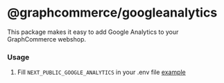 # @graphcommerce/googleanalytics

This package makes it easy to add Google Analytics to your GraphCommerce
webshop.

### Usage

1. Fill `NEXT_PUBLIC_GOOGLE_ANALYTICS` in your .env file
   [example](../../examples/magento-graphcms/.env.example)
